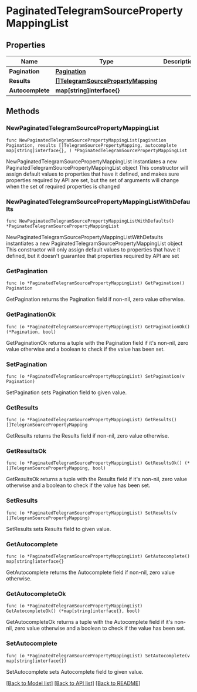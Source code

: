 # PaginatedTelegramSourcePropertyMappingList

## Properties

Name | Type | Description | Notes
------------ | ------------- | ------------- | -------------
**Pagination** | [**Pagination**](Pagination.md) |  | 
**Results** | [**[]TelegramSourcePropertyMapping**](TelegramSourcePropertyMapping.md) |  | 
**Autocomplete** | **map[string]interface{}** |  | 

## Methods

### NewPaginatedTelegramSourcePropertyMappingList

`func NewPaginatedTelegramSourcePropertyMappingList(pagination Pagination, results []TelegramSourcePropertyMapping, autocomplete map[string]interface{}, ) *PaginatedTelegramSourcePropertyMappingList`

NewPaginatedTelegramSourcePropertyMappingList instantiates a new PaginatedTelegramSourcePropertyMappingList object
This constructor will assign default values to properties that have it defined,
and makes sure properties required by API are set, but the set of arguments
will change when the set of required properties is changed

### NewPaginatedTelegramSourcePropertyMappingListWithDefaults

`func NewPaginatedTelegramSourcePropertyMappingListWithDefaults() *PaginatedTelegramSourcePropertyMappingList`

NewPaginatedTelegramSourcePropertyMappingListWithDefaults instantiates a new PaginatedTelegramSourcePropertyMappingList object
This constructor will only assign default values to properties that have it defined,
but it doesn't guarantee that properties required by API are set

### GetPagination

`func (o *PaginatedTelegramSourcePropertyMappingList) GetPagination() Pagination`

GetPagination returns the Pagination field if non-nil, zero value otherwise.

### GetPaginationOk

`func (o *PaginatedTelegramSourcePropertyMappingList) GetPaginationOk() (*Pagination, bool)`

GetPaginationOk returns a tuple with the Pagination field if it's non-nil, zero value otherwise
and a boolean to check if the value has been set.

### SetPagination

`func (o *PaginatedTelegramSourcePropertyMappingList) SetPagination(v Pagination)`

SetPagination sets Pagination field to given value.


### GetResults

`func (o *PaginatedTelegramSourcePropertyMappingList) GetResults() []TelegramSourcePropertyMapping`

GetResults returns the Results field if non-nil, zero value otherwise.

### GetResultsOk

`func (o *PaginatedTelegramSourcePropertyMappingList) GetResultsOk() (*[]TelegramSourcePropertyMapping, bool)`

GetResultsOk returns a tuple with the Results field if it's non-nil, zero value otherwise
and a boolean to check if the value has been set.

### SetResults

`func (o *PaginatedTelegramSourcePropertyMappingList) SetResults(v []TelegramSourcePropertyMapping)`

SetResults sets Results field to given value.


### GetAutocomplete

`func (o *PaginatedTelegramSourcePropertyMappingList) GetAutocomplete() map[string]interface{}`

GetAutocomplete returns the Autocomplete field if non-nil, zero value otherwise.

### GetAutocompleteOk

`func (o *PaginatedTelegramSourcePropertyMappingList) GetAutocompleteOk() (*map[string]interface{}, bool)`

GetAutocompleteOk returns a tuple with the Autocomplete field if it's non-nil, zero value otherwise
and a boolean to check if the value has been set.

### SetAutocomplete

`func (o *PaginatedTelegramSourcePropertyMappingList) SetAutocomplete(v map[string]interface{})`

SetAutocomplete sets Autocomplete field to given value.



[[Back to Model list]](../README.md#documentation-for-models) [[Back to API list]](../README.md#documentation-for-api-endpoints) [[Back to README]](../README.md)


